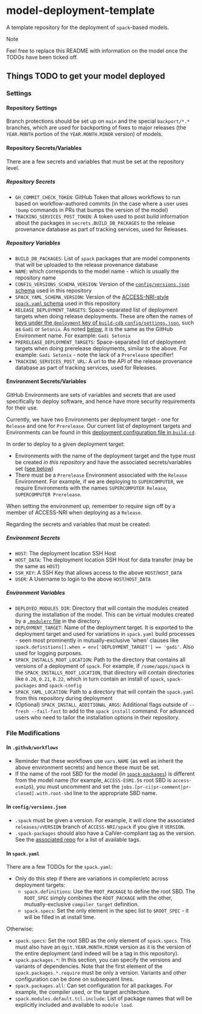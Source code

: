 # model-deployment-template

A template repository for the deployment of `spack`-based models.

> [!NOTE]
> Feel free to replace this README with information on the model once the TODOs have been ticked off.

## Things TODO to get your model deployed

### Settings

#### Repository Settings

Branch protections should be set up on `main` and the special `backport/*.*` branches, which are used for backporting of fixes to major releases (the `YEAR.MONTH` portion of the `YEAR.MONTH.MINOR` version) of models.

#### Repository Secrets/Variables

There are a few secrets and variables that must be set at the repository level.

##### Repository Secrets

* `GH_COMMIT_CHECK_TOKEN`: GitHub Token that allows workflows to run based on workflow-authored commits (in  the case where a user uses `!bump` commands in PRs that bumps the version of the model)
* `TRACKING_SERVICES_POST_TOKEN`: A token used to post build information about the packages in `secrets.BUILD_DB_PACKAGES` to the release provenance database as part of tracking services, used for Releases.


##### Repository Variables

* `BUILD_DB_PACKAGES`: List of `spack` packages that are model components that will be uploaded to the release provenance database
* `NAME`: which corresponds to the model name - which is usually the repository name
* `CONFIG_VERSIONS_SCHEMA_VERSION`: Version of the [`config/versions.json` schema](https://github.com/ACCESS-NRI/schema/tree/main/au.org.access-nri/model/deployment/config/versions) used in this repository
* `SPACK_YAML_SCHEMA_VERSION`: Version of the [ACCESS-NRI-style `spack.yaml` schema](https://github.com/ACCESS-NRI/schema/tree/main/au.org.access-nri/model/spack/environment/deployment) used in this repository
* `RELEASE_DEPLOYMENT_TARGETS`: Space-separated list of deployment targets when doing release deployments. These are often the names of [keys under the `deployment` key of `build-cd`s `config/settings.json`](https://github.com/ACCESS-NRI/build-cd/blob/09cdf100eefc58f06900e8e9145e77b4caf5a39d/config/settings.json#L3), such as `Gadi` or `Setonix`. As noted [below](#environment-secretsvariables), it is the same as the GitHub Environment name. For example: `Gadi Setonix`
* `PRERELEASE_DEPLOYMENT_TARGETS`: Space-separated list of deployment targets when doing prerelease deployments, similar to the above. For example: `Gadi Setonix` - note the lack of a `Prerelease` specifier!
* `TRACKING_SERVICES_POST_URL`: A url to the API of the release provenance database as part of tracking services, used for Releases. 

#### Environment Secrets/Variables

GitHub Environments are sets of variables and secrets that are used specifically to deploy software, and hence have more security requirements for their use.

Currently, we have two Environments per deployment target - one for `Release` and one for `Prerelease`. Our current list of deployment targets and Environments can be found in this [deployment configuration file in `build-cd`](https://github.com/ACCESS-NRI/build-cd/blob/main/config/deployment-environment.json).

In order to deploy to a given deployment target:

* Environments with the name of the deployment target and the type must be created _in this repository_ and have the associated secrets/variables set ([see below](#environment-secrets))
* There must be a `Prerelease` Environment associated with the `Release` Environment. For example, if we are deploying to `SUPERCOMPUTER`, we require Environments with the names `SUPERCOMPUTER Release`, `SUPERCOMPUTER Prerelease`.

When setting the environment up, remember to require sign off by a member of ACCESS-NRI when deploying as a `Release`.

Regarding the secrets and variables that must be created:

##### Environment Secrets

* `HOST`: The deployment location SSH Host
* `HOST_DATA`: The deployment location SSH Host for data transfer (may be the same as `HOST`)
* `SSH_KEY`: A SSH Key that allows access to the above `HOST`/`HOST_DATA`
* `USER`: A Username to login to the above `HOST`/`HOST_DATA`

##### Environment Variables

* `DEPLOYED_MODULES_DIR`: Directory that will contain the modules created during the installation of the model. This can be virtual modules created by a [`.modulerc` file](https://github.com/ACCESS-NRI/build-cd/tree/main/tools/modules) in the directory.
* `DEPLOYMENT_TARGET`: Name of the deployment target. It is exported to the deployment target and used for variations in `spack.yaml` build processes - seen most prominently in mutually-exclusive 'when' clauses like `spack.definitions[].when = env['DEPLOYMENT_TARGET'] == 'gadi'`. Also used for logging purposes.
* `SPACK_INSTALLS_ROOT_LOCATION`: Path to the directory that contains all versions of a deployment of `spack`. For example, if `/some/apps/spack` is the `SPACK_INSTALLS_ROOT_LOCATION`, that directory will contain directories like `0.20`, `0.21`, `0.22`, which in turn contain an install of `spack`, `spack-packages` and `spack-config`
* `SPACK_YAML_LOCATION`: Path to a directory that will contain the `spack.yaml` from this repository during deployment
* (Optional) `SPACK_INSTALL_ADDITIONAL_ARGS`: Additional flags outside of `--fresh --fail-fast` to add to the `spack install` command. For advanced users who need to tailor the installation options in their repository.

### File Modifications

#### In `.github/workflows`

* Reminder that these workflows use `vars.NAME` (as well as inherit the above environment secrets) and hence these must be set.
* If the name of the root SBD for the model (in [`spack-packages`](https://github.com/ACCESS-NRI/spack-packages/tree/main/packages)) is different from the model name (for example, `ACCESS-ESM1.5`s root SBD is `access-esm1p5`), you must uncomment and set the `jobs.[pr-ci|pr-comment|pr-closed].with.root-sbd` line to the appropriate SBD name.

#### In `config/versions.json`

* `.spack` must be given a version. For example, it will clone the associated `releases/vVERSION` branch of `ACCESS-NRI/spack` if you give it `VERSION`.
* `.spack-packages` should also have a CalVer-compliant tag as the version. See the [associated repo](https://github.com/ACCESS-NRI/spack-packages/tags) for a list of available tags.

#### In `spack.yaml`

There are a few TODOs for the `spack.yaml`:

* Only do this step if there are variations in compiler/etc across deployment targets:
  * `spack.definitions`: Use the `ROOT_PACKAGE` to define the root SBD. The `ROOT_SPEC` simply combines the `ROOT_PACKAGE` with the other, mutually-exclusive `compiler_target` definition.
  * `spack.specs`: Set the only element in the spec list to `$ROOT_SPEC` - it will be filled in at install time.

Otherwise:

* `spack.specs`: Set the root SBD as the only element of `spack.specs`. This must also have an `@git.YEAR.MONTH.MINOR` version as it is the version of the entire deployment (and indeed will be a tag in this repository).
* `spack.packages.*`: In this section, you can specify the versions and variants of dependencies. Note that the first element of the `spack.packages.*.require` must be only a version. Variants and other configuration can be done on subsequent lines.
* `spack.packages.all`: Can set configuration for all packages. For example, the compiler used, or the target architecture.
* `spack.modules.default.tcl.include`: List of package names that will be explicitly included and available to `module load`.
